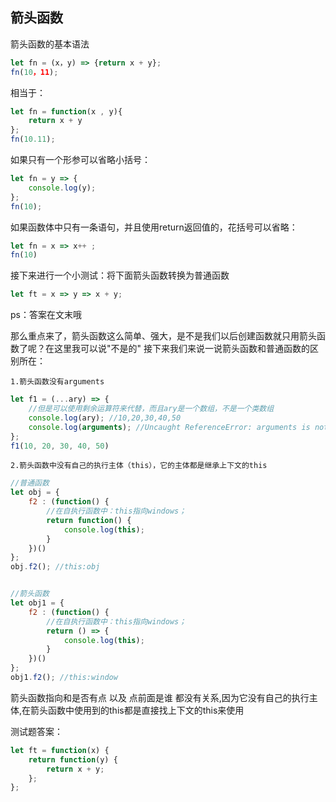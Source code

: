 箭头函数
------
箭头函数的基本语法
```javascript
let fn = (x，y) => {return x + y};
fn(10，11);
```
相当于：
```javascript
let fn = function(x , y){
	return x + y
};
fn(10.11);
```
如果只有一个形参可以省略小括号：
```javascript
let fn = y => {
	console.log(y);
};
fn(10);
```
如果函数体中只有一条语句，并且使用return返回值的，花括号可以省略：
```javascript
let fn = x => x++ ;
fn(10)
```
接下来进行一个小测试：将下面箭头函数转换为普通函数
```javascript
let ft = x => y => x + y;
```
ps：答案在文末哦

那么重点来了，箭头函数这么简单、强大，是不是我们以后创建函数就只用箭头函数了呢？在这里我可以说"不是的"
接下来我们来说一说箭头函数和普通函数的区别所在：

```1.箭头函数没有arguments```

```javascript
let f1 = (...ary) => {
	//但是可以使用剩余运算符来代替，而且ary是一个数组，不是一个类数组
	console.log(ary); //10,20,30,40,50
	console.log(arguments); //Uncaught ReferenceError: arguments is not defined
};
f1(10, 20, 30, 40, 50)
```
```2.箭头函数中没有自己的执行主体（this），它的主体都是继承上下文的this```
```javascript
//普通函数
let obj = {
	f2 : (function() {
		//在自执行函数中：this指向windows；
		return function() {
			console.log(this);
		}
	})()
};
obj.f2(); //this:obj


//箭头函数
let obj1 = {
	f2 : (function() {
		//在自执行函数中：this指向windows；
		return () => {
			console.log(this);
		}
	})()
};
obj1.f2(); //this:window
```
箭头函数指向和是否有点 以及 点前面是谁 都没有关系,因为它没有自己的执行主体,在箭头函数中使用到的this都是直接找上下文的this来使用

测试题答案：
```javascript
let ft = function(x) {
	return function(y) {
		return x + y;
	};
};
```




















